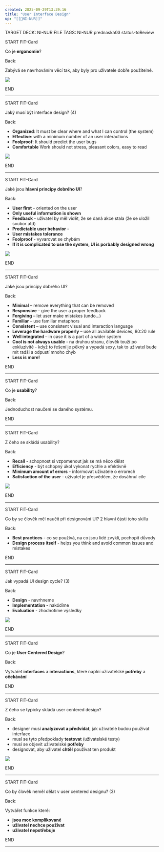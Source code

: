 ```yaml
---
created: 2025-09-29T13:39:16
title: "User Interface Design"
up: "[[📖NI-NUR]]"
---
```


TARGET DECK: NI-NUR
FILE TAGS: NI-NUR prednaska03 status-toReview


START
FIT-Card

Co je **ergonomie**?

Back:

Zabývá se navrhováním věcí tak, aby byly pro uživatele dobře použitelné.

<!-- DetailInfoStart -->
![](../../Assets/Pasted%20image%2020251019105937.png)
<!-- DetailInfoEnd -->


END

---


START
FIT-Card

Jaký musí být interface design? (4)

Back:

- **Organized**: It must be clear where and what I can control (the system)
- **Effective**: with a minimum number of an user interactions
- **Foolproof**: It should predict the user bugs
- **Comfortable** Work should not stress, pleasant colors, easy to read

<!-- DetailInfoStart -->
![](../../Assets/Pasted%20image%2020251019105946.png)
<!-- DetailInfoEnd -->


END

---


START
FIT-Card

Jaké jsou **hlavní principy dobrého UI**?

Back:

- **User first** - oriented on the user
- **Only useful information is shown**
- **Feedback** - uživatel by měl vidět, že se daná akce stala (že se uložil soubor atd)
- **Predictable user behavior** - 
- **User mistakes tolerance**
- **Foolproof** - vyvarovat se chybám
- **If it is complicated to use the system, UI is porbably designed wrong**

<!-- DetailInfoStart -->
![](../../Assets/Pasted%20image%2020251019110127.png)
<!-- DetailInfoEnd -->

END

---


START
FIT-Card

Jaké jsou principy dobrého UI?

Back:

- **Minimal** – remove everything that can be removed 
- **Responsive** – give the user a proper feedback 
- **Forgiving** – let user make mistakes (undo...) 
- **Familiar** – use familiar metaphors
- **Consistent** – use consistent visual and interaction language
- **Leverage the hardware properly** – use all available devices, 80:20 rule
- **Well integrated** – in case it is a part of a wider system 
- **Cool is not always usable** - na druhou stranu, člověk touží po exkluzivitě - když to řešení je pěkný a vypadá sexy, tak to uživatel bude mít radši a odpustí mnoho chyb 
- **Less is more!**

END

---


START
FIT-Card

Co je **usability**?

Back:

Jednoduchost naučení se daného systému.

END

---


START
FIT-Card

Z čeho se skládá usability?

Back:

- **Recall** - schopnost si vzpomenout jak se má něco dělat
- **Efficiency** - být schopný úkol vykonat rychle a efektivně
- **Minimum amount of errors** - informovat uživatele o errorech
- **Satisfaction of the user** - uživatel je přesvědčen, že dosáhnul cíle

<!-- DetailInfoStart -->
![](../../Assets/Pasted%20image%2020251019110527.png)
<!-- DetailInfoEnd -->


END

---



START
FIT-Card

Co by se člověk měl naučit při designování UI? 2 hlavní části toho skillu

Back:

- **Best practices** - co se používá, na co jsou lidé zvyklí, pochopit důvody
- **Design process itself** - helps you think and avoid common issues and mistakes

END

---


START
FIT-Card

Jak vypadá UI design cycle? (3)

Back:

- **Design** - navrhneme
- **Implementation** - nakódíme
- **Evaluation** - zhodnotíme výsledky

![](../../Assets/Pasted%20image%2020251019110829.png)

END

---


START
FIT-Card

Co je **User Centered Design**?

Back:

Vytvářet **interfaces** a **interactions**, které naplní uživatelské **potřeby** a **očekávání**

END

---


START
FIT-Card

Z čeho se typicky skládá user centered design?

Back:

- designer musí **analyzovat a předvídat**, jak uživatelé budou používat interface
- musí se tyto předpoklady **testovat** (uživatelské testy)
- musí se objevit uživatelské **potřeby**
- designovat, aby uživatel **chtěl** používat ten produkt

<!-- DetailInfoStart -->
![](../../Assets/Pasted%20image%2020251019111226.png)
<!-- DetailInfoEnd -->


END

---


START
FIT-Card

Co by člověk neměl dělat v user centered designu? (3)

Back:

Vytvářet funkce které:
- **jsou moc komplikované**
- **uživatel nechce používat**
- **uživatel nepotřebuje**

END

---
